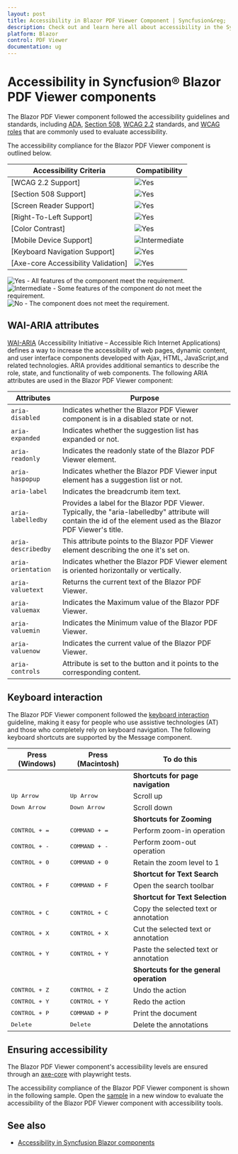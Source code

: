 ```yaml
---
layout: post
title: Accessibility in Blazor PDF Viewer Component | Syncfusion&reg;
description: Check out and learn here all about accessibility in the Syncfusion&reg; Blazor PDF Viewer component and more.
platform: Blazor
control: PDF Viewer
documentation: ug
---
```


# Accessibility in Syncfusion&reg; Blazor PDF Viewer components

The Blazor PDF Viewer component followed the accessibility guidelines and standards, including [ADA](https://www.ada.gov/), [Section 508](https://www.section508.gov/), [WCAG 2.2](https://www.w3.org/TR/WCAG22/) standards, and [WCAG roles](https://www.w3.org/TR/wai-aria/#roles) that are commonly used to evaluate accessibility.

The accessibility compliance for the Blazor PDF Viewer component is outlined below.

| Accessibility Criteria | Compatibility |
| -- | -- |
| [WCAG 2.2 Support]| <img src="https://cdn.syncfusion.com/content/images/documentation/full.png" alt="Yes"> |
| [Section 508 Support] | <img src="https://cdn.syncfusion.com/content/images/documentation/full.png" alt="Yes"> |
| [Screen Reader Support]| <img src="https://cdn.syncfusion.com/content/images/documentation/full.png" alt="Yes"> |
| [Right-To-Left Support]| <img src="https://cdn.syncfusion.com/content/images/documentation/full.png" alt="Yes"> |
| [Color Contrast] | <img src="https://cdn.syncfusion.com/content/images/documentation/full.png" alt="Yes"> |
| [Mobile Device Support]| <img src="https://cdn.syncfusion.com/content/images/documentation/partial.png" alt="Intermediate"> |
| [Keyboard Navigation Support]| <img src="https://cdn.syncfusion.com/content/images/documentation/full.png" alt="Yes"> |
| [Axe-core Accessibility Validation]| <img src="https://cdn.syncfusion.com/content/images/documentation/full.png" alt="Yes"> |

<style>
    .post .post-content img {
        display: inline-block;
        margin: 0.5em 0;
    }
</style>
<div><img src="https://cdn.syncfusion.com/content/images/documentation/full.png" alt="Yes"> - All features of the component meet the requirement.</div>

<div><img src="https://cdn.syncfusion.com/content/images/documentation/partial.png" alt="Intermediate"> - Some features of the component do not meet the requirement.</div>

<div><img src="https://cdn.syncfusion.com/content/images/documentation/not-supported.png" alt="No"> - The component does not meet the requirement.</div>

## WAI-ARIA attributes

[WAI-ARIA](https://www.w3.org/WAI/ARIA/apg/patterns/alert/) (Accessibility Initiative – Accessible Rich Internet Applications) defines a way to increase the accessibility of web pages, dynamic content, and user interface components developed with Ajax, HTML, JavaScript,and related technologies. ARIA provides additional semantics to describe the role, state, and functionality of web components. The following ARIA attributes are used in the Blazor PDF Viewer component:

| Attributes | Purpose |
| --- | --- |
| `aria-disabled`| Indicates whether the Blazor PDF Viewer component is in a disabled state or not.|
| `aria-expanded`| Indicates whether the suggestion list has expanded or not. |
| `aria-readonly` | Indicates the readonly state of the Blazor PDF Viewer element. |
| `aria-haspopup` | Indicates whether the Blazor PDF Viewer input element has a suggestion list or not. |
| `aria-label` | Indicates the breadcrumb item text. |
| `aria-labelledby` | Provides a label for the Blazor PDF Viewer. Typically, the "aria-labelledby" attribute will contain the id of the element used as the Blazor PDF Viewer's title. |
| `aria-describedby` | This attribute points to the Blazor PDF Viewer element describing the one it's set on. |
| `aria-orientation` | Indicates whether the Blazor PDF Viewer element is oriented horizontally or vertically. |
| `aria-valuetext` | Returns the current text of the Blazor PDF Viewer. |
| `aria-valuemax` | Indicates the Maximum value of the Blazor PDF Viewer. |
| `aria-valuemin` | Indicates the Minimum value of the Blazor PDF Viewer. |
| `aria-valuenow` | Indicates the current value of the Blazor PDF Viewer. |
| `aria-controls` | Attribute is set to the button and it points to the corresponding content. |

## Keyboard interaction

The Blazor PDF Viewer component followed the [keyboard interaction](https://www.w3.org/WAI/ARIA/apg/patterns/alert/#keyboardinteraction) guideline, making it easy for people who use assistive technologies (AT) and those who completely rely on keyboard navigation. The following keyboard shortcuts are supported by the Message component.

| **Press (Windows)** |**Press (Macintosh)** | **To do this** |
| --- | --- | --- |
|||**Shortcuts for page navigation**|
|<kbd>Up Arrow</kbd> |<kbd>Up Arrow </kbd> |Scroll up|
| <kbd>Down Arrow</kbd> | <kbd>Down Arrow</kbd> | Scroll down|
|||**Shortcuts for Zooming**|
|<kbd>CONTROL + =</kbd> |<kbd>COMMAND + =</kbd> | Perform zoom-in operation |
| <kbd>CONTROL + -</kbd> | <kbd>COMMAND + -</kbd> | Perform zoom-out operation |
|<kbd>CONTROL + 0</kbd> |<kbd>COMMAND + 0</kbd> | Retain the zoom level to 1 |
|||**Shortcut for Text Search**|
| <kbd>CONTROL + F</kbd> | <kbd>COMMAND + F</kbd> |Open the search toolbar|
|||**Shortcut for Text Selection**|
|<kbd>CONTROL + C</kbd> |<kbd>CONTROL + C</kbd> | Copy the selected text or annotation |
| <kbd>CONTROL + X</kbd> | <kbd>CONTROL + X</kbd> |Cut the selected text or annotation |
|<kbd>CONTROL + Y</kbd> |<kbd>CONTROL + Y</kbd> |Paste the selected text or annotation |
|||**Shortcuts for the general operation**|
| <kbd>CONTROL + Z</kbd> | <kbd>CONTROL + Z</kbd> |Undo the action|
|<kbd>CONTROL + Y</kbd> |<kbd>CONTROL + Y</kbd> |Redo the action|
| <kbd>CONTROL + P</kbd> | <kbd>COMMAND + P</kbd> |Print the document|
|<kbd>Delete</kbd> |<kbd>Delete</kbd> |Delete the annotations|

## Ensuring accessibility

The Blazor PDF Viewer component's accessibility levels are ensured through an [axe-core](https://www.nuget.org/packages/Deque.AxeCore.Playwright) with playwright tests.

The accessibility compliance of the Blazor PDF Viewer component is shown in the following sample. Open the [sample](https://blazor.syncfusion.com/accessibility/pdfviewer) in a new window to evaluate the accessibility of the Blazor PDF Viewer component with accessibility tools.

## See also

* [Accessibility in Syncfusion Blazor components](https://blazor.syncfusion.com/documentation/common/accessibility)